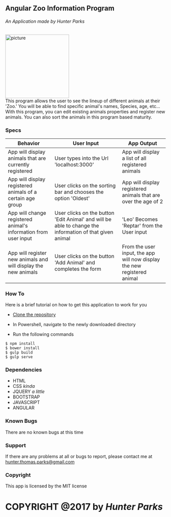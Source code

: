 ## Angular Zoo Information Program
###### An Application made by *_Hunter Parks_*

<img src = "https://www.naturalhighsafaris.com/natural-high/web/images/made/uploads/serengeti-nomad-cheetah_940_529_90_c1_c_c.jpg" alt = "picture" style = "width: 200px;"/>
<br>
This program allows the user to see the lineup of different animals at their 'Zoo.' You will be able to find specific animal's names, Species, age, etc...  With this program, you can edit existing animals properties and register new animals. You can also sort the animals in this program based maturity.

### Specs
| Behavior | User Input | App Output |
| -------- | ---------- | ---------- |
| App will display animals that are currently registered | User types into the Url 'localhost:3000' | App will display a list of all registered animals |
| App will display registered animals of a certain age group | User clicks on the sorting bar and chooses the option 'Oldest' | App will display registered animals that are over the age of 2 |
| App will change registered animal's information from user input | User clicks on the button 'Edit Animal' and will be able to change the information of that given animal | 'Leo' Becomes 'Reptar' from the User input |
| App will register new animals and will display the new animals | User clicks on the button 'Add Animal' and completes the form | From the user input, the app will now display the new registered animal |

### How To
Here is a brief tutorial on how to get this application to work for you
* [Clone the repository](https://github.com/HunterTParks/Angular-Zoo-Project)

* In Powershell, navigate to the newly downloaded directory
* Run the following commands

```console
$ npm install
$ bower install
$ gulp build
$ gulp serve
```

### Dependencies
* HTML
* CSS _kinda_
* JQUERY _a little_
* BOOTSTRAP
* JAVASCRIPT
* ANGULAR

### Known Bugs
There are no known bugs at this time

### Support
If there are any problems at all or bugs to report, please contact me at hunter.thomas.parks@gmail.com

### Copyright
This app is licensed by the MIT license

# COPYRIGHT @2017 by *_Hunter Parks_*
